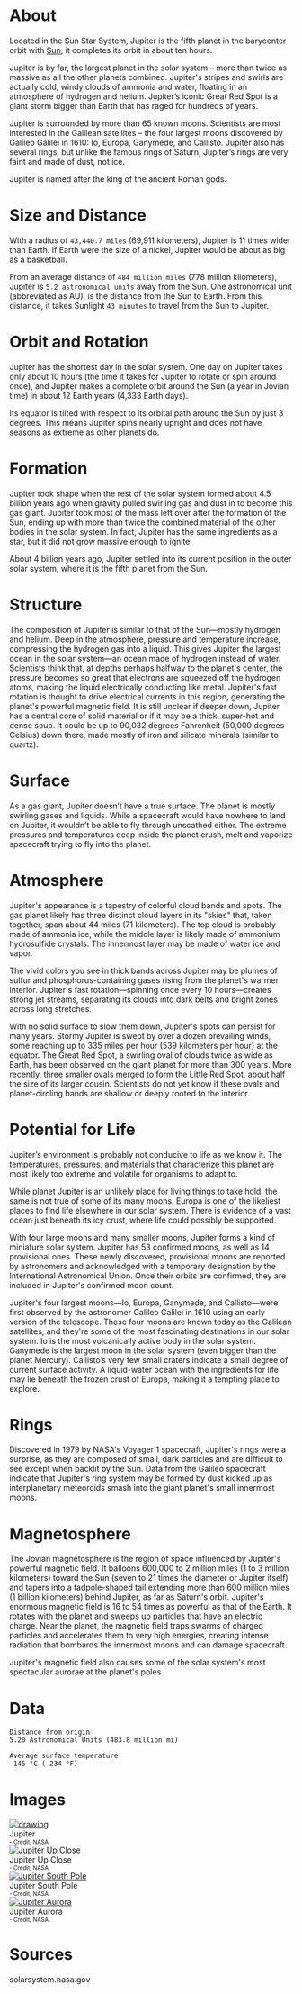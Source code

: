 <!-- TITLE: Jupiter -->
<!-- SUBTITLE: A planet in the Sun Star System -->

# About
Located in the Sun Star System, Jupiter is the fifth planet in the barycenter orbit with [Sun](/astronomical/star/sun), it completes its orbit in about ten hours.

Jupiter is by far, the largest planet in the solar system – more than twice as massive as all the other planets combined. Jupiter's stripes and swirls are actually cold, windy clouds of ammonia and water, floating in an atmosphere of hydrogen and helium. Jupiter’s iconic Great Red Spot is a giant storm bigger than Earth that has raged for hundreds of years.

Jupiter is surrounded by more than 65 known moons. Scientists are most interested in the Galilean satellites – the four largest moons discovered by Galileo Galilei in 1610: Io, Europa, Ganymede, and Callisto. Jupiter also has several rings, but unlike the famous rings of Saturn, Jupiter’s rings are very faint and made of dust, not ice.

Jupiter is named after the king of the ancient Roman gods.

# Size and Distance
With a radius of `43,440.7 miles` (69,911 kilometers), Jupiter is 11 times wider than Earth. If Earth were the size of a nickel, Jupiter would be about as big as a basketball.

From an average distance of `484 million miles` (778 million kilometers), Jupiter is `5.2 astronomical units` away from the Sun. One astronomical unit (abbreviated as AU), is the distance from the Sun to Earth. From this distance, it takes Sunlight `43 minutes` to travel from the Sun to Jupiter.

# Orbit and Rotation
Jupiter has the shortest day in the solar system. One day on Jupiter takes only about 10 hours (the time it takes for Jupiter to rotate or spin around once), and Jupiter makes a complete orbit around the Sun (a year in Jovian time) in about 12 Earth years (4,333 Earth days).

Its equator is tilted with respect to its orbital path around the Sun by just 3 degrees. This means Jupiter spins nearly upright and does not have seasons as extreme as other planets do.

# Formation
Jupiter took shape when the rest of the solar system formed about 4.5 billion years ago when gravity pulled swirling gas and dust in to become this gas giant. Jupiter took most of the mass left over after the formation of the Sun, ending up with more than twice the combined material of the other bodies in the solar system. In fact, Jupiter has the same ingredients as a star, but it did not grow massive enough to ignite.

About 4 billion years ago, Jupiter settled into its current position in the outer solar system, where it is the fifth planet from the Sun.

# Structure
The composition of Jupiter is similar to that of the Sun—mostly hydrogen and helium. Deep in the atmosphere, pressure and temperature increase, compressing the hydrogen gas into a liquid. This gives Jupiter the largest ocean in the solar system—an ocean made of hydrogen instead of water. Scientists think that, at depths perhaps halfway to the planet's center, the pressure becomes so great that electrons are squeezed off the hydrogen atoms, making the liquid electrically conducting like metal. Jupiter's fast rotation is thought to drive electrical currents in this region, generating the planet's powerful magnetic field. It is still unclear if deeper down, Jupiter has a central core of solid material or if it may be a thick, super-hot and dense soup. It could be up to 90,032 degrees Fahrenheit (50,000 degrees Celsius) down there, made mostly of iron and silicate minerals (similar to quartz).

# Surface
As a gas giant, Jupiter doesn’t have a true surface. The planet is mostly swirling gases and liquids. While a spacecraft would have nowhere to land on Jupiter, it wouldn’t be able to fly through unscathed either. The extreme pressures and temperatures deep inside the planet crush, melt and vaporize spacecraft trying to fly into the planet.

# Atmosphere
Jupiter's appearance is a tapestry of colorful cloud bands and spots. The gas planet likely has three distinct cloud layers in its "skies" that, taken together, span about 44 miles (71 kilometers). The top cloud is probably made of ammonia ice, while the middle layer is likely made of ammonium hydrosulfide crystals. The innermost layer may be made of water ice and vapor.

The vivid colors you see in thick bands across Jupiter may be plumes of sulfur and phosphorus-containing gases rising from the planet's warmer interior. Jupiter's fast rotation—spinning once every 10 hours—creates strong jet streams, separating its clouds into dark belts and bright zones across long stretches.

With no solid surface to slow them down, Jupiter's spots can persist for many years. Stormy Jupiter is swept by over a dozen prevailing winds, some reaching up to 335 miles per hour (539 kilometers per hour) at the equator. The Great Red Spot, a swirling oval of clouds twice as wide as Earth, has been observed on the giant planet for more than 300 years. More recently, three smaller ovals merged to form the Little Red Spot, about half the size of its larger cousin. Scientists do not yet know if these ovals and planet-circling bands are shallow or deeply rooted to the interior.

# Potential for Life
Jupiter’s environment is probably not conducive to life as we know it. The temperatures, pressures, and materials that characterize this planet are most likely too extreme and volatile for organisms to adapt to.

While planet Jupiter is an unlikely place for living things to take hold, the same is not true of some of its many moons. Europa is one of the likeliest places to find life elsewhere in our solar system. There is evidence of a vast ocean just beneath its icy crust, where life could possibly be supported.

With four large moons and many smaller moons, Jupiter forms a kind of miniature solar system. Jupiter has 53 confirmed moons, as well as 14 provisional ones. These newly discovered, provisional moons are reported by astronomers and acknowledged with a temporary designation by the International Astronomical Union. Once their orbits are confirmed, they are included in Jupiter's confirmed moon count.

Jupiter's four largest moons—Io, Europa, Ganymede, and Callisto—were first observed by the astronomer Galileo Galilei in 1610 using an early version of the telescope. These four moons are known today as the Galilean satellites, and they're some of the most fascinating destinations in our solar system. Io is the most volcanically active body in the solar system. Ganymede is the largest moon in the solar system (even bigger than the planet Mercury). Callisto’s very few small craters indicate a small degree of current surface activity. A liquid-water ocean with the ingredients for life may lie beneath the frozen crust of Europa, making it a tempting place to explore.

# Rings
Discovered in 1979 by NASA's Voyager 1 spacecraft, Jupiter's rings were a surprise, as they are composed of small, dark particles and are difficult to see except when backlit by the Sun. Data from the Galileo spacecraft indicate that Jupiter's ring system may be formed by dust kicked up as interplanetary meteoroids smash into the giant planet's small innermost moons.

# Magnetosphere
The Jovian magnetosphere is the region of space influenced by Jupiter's powerful magnetic field. It balloons 600,000 to 2 million miles (1 to 3 million kilometers) toward the Sun (seven to 21 times the diameter or Jupiter itself) and tapers into a tadpole-shaped tail extending more than 600 million miles (1 billion kilometers) behind Jupiter, as far as Saturn's orbit. Jupiter's enormous magnetic field is 16 to 54 times as powerful as that of the Earth. It rotates with the planet and sweeps up particles that have an electric charge. Near the planet, the magnetic field traps swarms of charged particles and accelerates them to very high energies, creating intense radiation that bombards the innermost moons and can damage spacecraft.

Jupiter's magnetic field also causes some of the solar system's most spectacular aurorae at the planet's poles

# Data

```text
Distance from origin
5.20 Astronomical Units (483.8 million mi)

Average surface temperature
-145 °C (-234 °F)
```


# Images
<link rel="stylesheet" href="/uploads/css/core.css">

<div class="gallery">
	<a target="_blank" href="/uploads/planets/jupiter/jupiter_global_caption.png">
<img src="/uploads/planets/jupiter/jupiter_global_caption.png" alt="drawing"/>
</a>
	<div class="desc">Jupiter<br><font size="1">- Credit, NASA</font></div>
</div>

<div class="gallery">
	<a target="_blank" href="/uploads/planets/jupiter/jupiter_carousel.jpg">
<img src="/uploads/planets/jupiter/jupiter_carousel.jpg" alt="Jupiter Up Close"/>
</a>
	<div class="desc">Jupiter Up Close<br><font size="1">- Credit, NASA</font></div>
</div>

<div class="gallery">
	<a target="_blank" href="/uploads/planets/jupiter/jupiter-south-pole.jpg">
<img src="/uploads/planets/jupiter/jupiter-south-pole.jpg" alt="Jupiter South Pole"/>
</a>
	<div class="desc">Jupiter South Pole<br><font size="1">- Credit, NASA</font></div>
</div>

<div class="gallery">
	<a target="_blank" href="/uploads/planets/jupiter/jupiter-aurora.jpg">
<img src="/uploads/planets/jupiter/jupiter-aurora.jpg" alt="Jupiter Aurora"/>
</a>
	<div class="desc">Jupiter Aurora<br><font size="1">- Credit, NASA</font></div>
</div>

# Sources
solarsystem.nasa.gov
